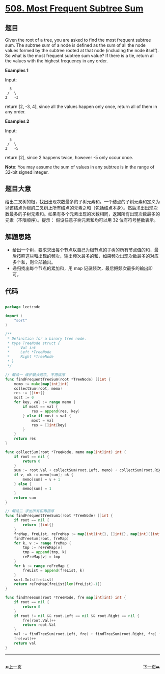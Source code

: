 # [508. Most Frequent Subtree Sum](https://leetcode.com/problems/most-frequent-subtree-sum/)


## 题目

Given the root of a tree, you are asked to find the most frequent subtree sum. The subtree sum of a node is defined as the sum of all the node values formed by the subtree rooted at that node (including the node itself). So what is the most frequent subtree sum value? If there is a tie, return all the values with the highest frequency in any order.

**Examples 1**

Input:

      5
     /  \
    2   -3

return [2, -3, 4], since all the values happen only once, return all of them in any order.

**Examples 2**

Input:

      5
     /  \
    2   -5

return [2], since 2 happens twice, however -5 only occur once.

**Note**: You may assume the sum of values in any subtree is in the range of 32-bit signed integer.


## 题目大意

给出二叉树的根，找出出现次数最多的子树元素和。一个结点的子树元素和定义为以该结点为根的二叉树上所有结点的元素之和（包括结点本身）。然后求出出现次数最多的子树元素和。如果有多个元素出现的次数相同，返回所有出现次数最多的元素（不限顺序）。提示： 假设任意子树元素和均可以用 32 位有符号整数表示。

## 解题思路


- 给出一个树，要求求出每个节点以自己为根节点的子树的所有节点值的和，最后按照这些和出现的频次，输出频次最多的和，如果频次出现次数最多的对应多个和，则全部输出。
- 递归找出每个节点的累加和，用 map 记录频次，最后把频次最多的输出即可。


## 代码

```go

package leetcode

import (
	"sort"
)

/**
 * Definition for a binary tree node.
 * type TreeNode struct {
 *     Val int
 *     Left *TreeNode
 *     Right *TreeNode
 * }
 */

// 解法一 维护最大频次，不用排序
func findFrequentTreeSum(root *TreeNode) []int {
	memo := make(map[int]int)
	collectSum(root, memo)
	res := []int{}
	most := 0
	for key, val := range memo {
		if most == val {
			res = append(res, key)
		} else if most < val {
			most = val
			res = []int{key}
		}
	}
	return res
}

func collectSum(root *TreeNode, memo map[int]int) int {
	if root == nil {
		return 0
	}
	sum := root.Val + collectSum(root.Left, memo) + collectSum(root.Right, memo)
	if v, ok := memo[sum]; ok {
		memo[sum] = v + 1
	} else {
		memo[sum] = 1
	}
	return sum
}

// 解法二 求出所有和再排序
func findFrequentTreeSum1(root *TreeNode) []int {
	if root == nil {
		return []int{}
	}
	freMap, freList, reFreMap := map[int]int{}, []int{}, map[int][]int{}
	findTreeSum(root, freMap)
	for k, v := range freMap {
		tmp := reFreMap[v]
		tmp = append(tmp, k)
		reFreMap[v] = tmp
	}
	for k := range reFreMap {
		freList = append(freList, k)
	}
	sort.Ints(freList)
	return reFreMap[freList[len(freList)-1]]
}

func findTreeSum(root *TreeNode, fre map[int]int) int {
	if root == nil {
		return 0
	}
	if root != nil && root.Left == nil && root.Right == nil {
		fre[root.Val]++
		return root.Val
	}
	val := findTreeSum(root.Left, fre) + findTreeSum(root.Right, fre) + root.Val
	fre[val]++
	return val
}

```
----------------------------------------------
<div style="display: flex;justify-content: space-between;align-items: center;">
<p><a href="https://books.halfrost.com/leetcode/ChapterFour/0507.Perfect-Number/">⬅️上一页</a></p>
<p><a href="https://books.halfrost.com/leetcode/ChapterFour/0509.Fibonacci-Number/">下一页➡️</a></p>
</div>
